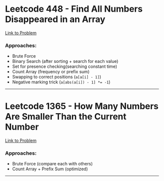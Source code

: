 # Leetcode 448 - Find All Numbers Disappeared in an Array  
[Link to Problem](https://leetcode.com/problems/find-all-numbers-disappeared-in-an-array/)

### Approaches:
- Brute Force
- Binary Search (after sorting + search for each value)
- Set for presence checking(searching constant time)
- Count Array (frequency or prefix sum)
- Swapping to correct positions (`a[a[i] - 1]`)
- Negative marking trick (`a[abs(a[i]) - 1] *= -1`)

---

# Leetcode 1365 - How Many Numbers Are Smaller Than the Current Number  
[Link to Problem](https://leetcode.com/problems/how-many-numbers-are-smaller-than-the-current-number/)

### Approaches:
- Brute Force (compare each with others)
- Count Array + Prefix Sum (optimized)

---


